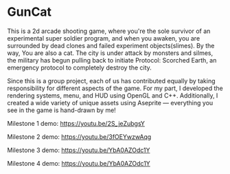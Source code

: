 
# GunCat

This is a 2d arcade shooting game, where you're the sole survivor of an experimental super soldier program, and when you awaken, you are surrounded by dead clones and failed experiment objects(slimes). By the way, You are also a cat. The city is under attack by monsters and silmes, the military has begun pulling back to initiate Protocol: Scorched Earth, an emergency protocol to completely destroy the city.

Since this is a group project, each of us has contributed equally by taking responsibility for different aspects of the game. For my part, I developed the rendering systems, menu, and HUD using OpenGL and C++. Additionally, I created a wide variety of unique assets using Aseprite — everything you see in the game is hand-drawn by me! 


Milestone 1 demo: https://youtu.be/2S_jeZubgsY

Milestone 2 demo: https://youtu.be/3fOEYwzwAqg

Milestone 3 demo: https://youtu.be/YbA0AZOdc1Y

Milestone 4 demo: https://youtu.be/YbA0AZOdc1Y
